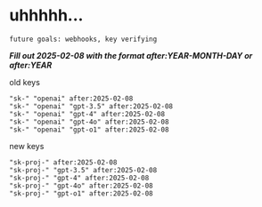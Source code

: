 # uhhhhh...

`future goals: webhooks, key verifying`



***Fill out 2025-02-08 with the format after:YEAR-MONTH-DAY or after:YEAR***

old keys
```
"sk-" "openai" after:2025-02-08
"sk-" "openai" "gpt-3.5" after:2025-02-08
"sk-" "openai" "gpt-4" after:2025-02-08
"sk-" "openai" "gpt-4o" after:2025-02-08
"sk-" "openai" "gpt-o1" after:2025-02-08
```

new keys
```
"sk-proj-" after:2025-02-08
"sk-proj-" "gpt-3.5" after:2025-02-08
"sk-proj-" "gpt-4" after:2025-02-08
"sk-proj-" "gpt-4o" after:2025-02-08
"sk-proj-" "gpt-o1" after:2025-02-08
```
